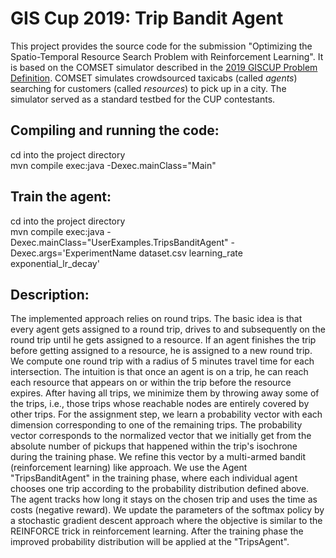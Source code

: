 # GIS Cup 2019: Trip Bandit Agent

This project provides the source code for the submission "Optimizing the Spatio-Temporal Resource Search Problem with Reinforcement Learning". It is based on the COMSET simulator described in the <a href="https://sigspatial2019.sigspatial.org/giscup2019/problem"> 2019 GISCUP Problem Definition</a>. COMSET simulates crowdsourced taxicabs (called <i>agents</i>) searching for customers (called <i>resources</i>) to pick up in a city. The simulator served as a standard testbed for the CUP contestants.

## Compiling and running the code:
cd into the project directory  
mvn compile exec:java -Dexec.mainClass="Main"

## Train the agent:
cd into the project directory  
mvn compile exec:java -Dexec.mainClass="UserExamples.TripsBanditAgent" -Dexec.args='ExperimentName dataset.csv learning_rate exponential_lr_decay'

## Description:
The implemented approach relies on round trips. The basic idea is that every agent gets assigned to a round trip, drives to and subsequently on the round trip until he gets assigned to a resource. If an agent finishes the trip before getting assigned to a resource, he is assigned to a new round trip. We compute one round trip with a radius of 5 minutes travel time for each intersection. The intuition is that once an agent is on a trip, he can reach each resource that appears on or within the trip before the resource expires. After having all trips, we minimize them by throwing away some of the trips, i.e., those trips whose reachable nodes are entirely covered by other trips. For the assignment step, we learn a probability vector with each dimension corresponding to one of the remaining trips. The probability vector corresponds to the normalized vector that we initially get from the absolute number of pickups that happened within the trip's isochrone during the training phase. We refine this vector by a multi-armed bandit (reinforcement learning) like approach. We use the Agent "TripsBanditAgent" in the training phase, where each individual agent chooses one trip according to the probability distribution defined above. The agent tracks how long it stays on the chosen trip and uses the time as costs (negative reward). We update the parameters of the softmax policy by a stochastic gradient descent approach where the objective is similar to the REINFORCE trick in reinforcement learning. After the training phase the improved probability distribution will be applied at the "TripsAgent".

